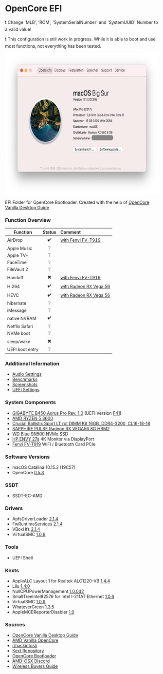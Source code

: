 OpenCore EFI
================

:exclamation: Change 'MLB', 'ROM', 'SystemSerialNumber' and 'SystemUUID' Number to a valid value!

:exclamation: This configuration is still work in progress. While it is able to boot and use most functions, not everything has been tested.

<img src="https://github.com/mipxx/OpenCoreEFI/blob/master/Docs/System/System_Info_1.png" width="698" height="465"/>

EFI Folder for OpenCore Bootloader.
Created with the help of [OpenCore Vanilla Desktop Guide](https://khronokernel-2.gitbook.io/opencore-vanilla-desktop-guide/)

### Function Overview

| Function        | Status                   | Comment                 |
| --------------- | :----------------------: | :---------------------- |
| AirDrop         | :heavy_check_mark:       | [with Fenvi FV-T919](https://www.aliexpress.com/item/4000167777406.html) |
| Apple Music     | :grey_question:          |                         |
| Apple TV+       | :grey_question:          |                         |
| FaceTime        | :grey_question:          |                         |
| FileVault 2     | :grey_question:          |                         |
| Handoff         | :heavy_multiplication_x: | [with Fenvi FV-T919](https://www.aliexpress.com/item/4000167777406.html) |
| H.264           | :heavy_check_mark:       | [with Radeon RX Vega 56](https://github.com/mipxx/OpenCoreEFI/blob/master/Docs/System.md#hardware-encoding)  |
| HEVC            | :heavy_check_mark:       | [with Radeon RX Vega 56](https://github.com/mipxx/OpenCoreEFI/blob/master/Docs/System.md#hardware-encoding)  |
| hibernate       | :grey_question:          |                         |
| iMessage        | :grey_question:          |                         |
| native NVRAM    | :heavy_check_mark:       |                         |
| Netflix Safari  | :grey_question:          |                         |
| NVMe boot       | :grey_question:          |                         |
| sleep/wake      | :heavy_multiplication_x: |                         |
| UEFI boot entry | :grey_question:          |                         |

### Additional Information

- [Audio Settings](https://github.com/mipxx/OpenCoreEFI/blob/master/Docs/Audio.md)
- [Benchmarks](https://github.com/mipxx/OpenCoreEFI/blob/master/Docs/Benchmark.md)
- [Screenshots](https://github.com/mipxx/OpenCoreEFI/blob/master/Docs/System.md)
- [UEFI Settings](https://github.com/mipxx/OpenCoreEFI/blob/master/Docs/UEFI.md)

### System Components

- [GIGABYTE B450 Aorus Pro Rev. 1.0](https://de.aorus.com/product-detail.php?p=794&t=53&t2=57&t3=121) (UEFI Version [F41](http://download.gigabyte.eu/FileList/BIOS/mb_bios_b450-aorus-pro_f41_n.zip))
- [AMD RYZEN 5 3600](https://www.amd.com/de/products/cpu/amd-ryzen-5-3600)
- [Crucial Ballistix Sport LT rot DIMM Kit 16GB, DDR4-3200, CL16-18-18](https://ballistixgaming.com/products/dram/sport/ballistix-sport-lt-ddr4/ballistix-sport-lt-ddr4-rc.html)
- [SAPPHIRE PULSE Radeon RX VEGA56 8G HBM2](https://www.sapphiretech.com/de-de/consumer/pulse-rx-vega56-8g-hbm2)
- [WD Blue SN500 NVMe SSD](https://shop.westerndigital.com/de-de/products/internal-drives/wd-blue-sn500-nvme-ssd#WDS500G1B0C)
- [HP ENVY 27s](https://store.hp.com/GermanyStore/Merch/Product.aspx?id=Y6K73AA&opt=ABB&sel=MTO) 4K Monitor via DisplayPort
- [Fenvi FV-T919](https://www.aliexpress.com/item/4000167777406.html) WiFi / Bluetooth Card PCIe

### Software Versions

- macOS Catalina 10.15.2 (19C57)
- OpenCore [0.5.3](https://github.com/acidanthera/OpenCorePkg/releases/tag/0.5.3)

### SSDT
- SSDT-EC-AMD

### Drivers
- ApfsDriverLoader [2.1.4](https://github.com/acidanthera/AppleSupportPkg/releases/tag/2.1.4)
- FwRuntimeServices [2.1.4](https://github.com/acidanthera/AppleSupportPkg/releases/tag/2.1.4)
- VBoxHfs [2.1.4](https://github.com/acidanthera/AppleSupportPkg/releases/tag/2.1.4)
- VirtualSMC [1.0.9](https://github.com/acidanthera/VirtualSMC/releases/tag/1.0.9)

### Tools
- UEFI Shell

### Kexts
- AppleALC Layout 1 for Realtek ALC1220-VB [1.4.4](https://github.com/acidanthera/AppleALC/releases/tag/1.4.4)
- Lilu [1.4.0](https://github.com/acidanthera/Lilu/releases/tag/1.4.0)
- NullCPUPowerManagement [1.0.0d2](https://cdn.discordapp.com/attachments/263757191608139779/643751774666358794/NullCPUPowerManagement.kext.zip)
- SmallTreeIntel82576 for Intel I-211AT Ethernet [1.0.6](https://drive.google.com/file/d/0B5Txx3pb7pgcOG5lSEF2VzFySWM/view)
- VirtualSMC [1.0.9](https://github.com/acidanthera/VirtualSMC/releases/tag/1.0.9)
- WhateverGreen [1.3.5](https://github.com/acidanthera/WhateverGreen/releases/tag/1.3.5)
- AppleMCEReporterDisabler [1.0](https://github.com/AMD-OSX/AMD_Vanilla/blob/master/Extra/AppleMCEReporterDisabler.kext.zip)

### Sources
- [OpenCore Vanilla Desktop Guide](https://khronokernel-2.gitbook.io/opencore-vanilla-desktop-guide/)
- [AMD Vanilla OpenCore](https://github.com/AMD-OSX/AMD_Vanilla/tree/opencore)
- [r/hackintosh](https://www.reddit.com/r/hackintosh/)
- [Kext Repository](https://1drv.ms/f/s!AiP7m5LaOED-m-J8-MLJGnOgAqnjGw)
- [OpenCore Bootloader](https://github.com/acidanthera/OpenCorePkg)
- [AMD-OSX Discord](https://discord.gg/EfCYAJW)
- [Wireless Buyers Guide](https://khronokernel-7.gitbook.io/wireless-buyers-guide/)
